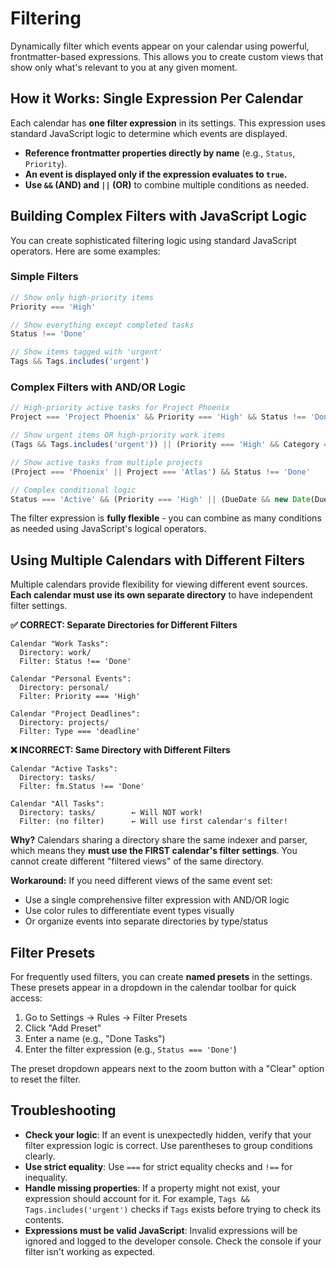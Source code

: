 # Filtering

Dynamically filter which events appear on your calendar using powerful, frontmatter-based expressions. This allows you to create custom views that show only what's relevant to you at any given moment.

## How it Works: Single Expression Per Calendar

Each calendar has **one filter expression** in its settings. This expression uses standard JavaScript logic to determine which events are displayed.

-   **Reference frontmatter properties directly by name** (e.g., `Status`, `Priority`).
-   **An event is displayed only if the expression evaluates to `true`.**
-   **Use `&&` (AND) and `||` (OR)** to combine multiple conditions as needed.

## Building Complex Filters with JavaScript Logic

You can create sophisticated filtering logic using standard JavaScript operators. Here are some examples:

### Simple Filters
```javascript
// Show only high-priority items
Priority === 'High'

// Show everything except completed tasks
Status !== 'Done'

// Show items tagged with 'urgent'
Tags && Tags.includes('urgent')
```

### Complex Filters with AND/OR Logic
```javascript
// High-priority active tasks for Project Phoenix
Project === 'Project Phoenix' && Priority === 'High' && Status !== 'Done'

// Show urgent items OR high-priority work items
(Tags && Tags.includes('urgent')) || (Priority === 'High' && Category === 'Work')

// Show active tasks from multiple projects
(Project === 'Phoenix' || Project === 'Atlas') && Status !== 'Done'

// Complex conditional logic
Status === 'Active' && (Priority === 'High' || (DueDate && new Date(DueDate) < new Date()))
```

The filter expression is **fully flexible** - you can combine as many conditions as needed using JavaScript's logical operators.

## Using Multiple Calendars with Different Filters

Multiple calendars provide flexibility for viewing different event sources. **Each calendar must use its own separate directory** to have independent filter settings.

**✅ CORRECT: Separate Directories for Different Filters**
```
Calendar "Work Tasks":
  Directory: work/
  Filter: Status !== 'Done'

Calendar "Personal Events":
  Directory: personal/
  Filter: Priority === 'High'

Calendar "Project Deadlines":
  Directory: projects/
  Filter: Type === 'deadline'
```

**❌ INCORRECT: Same Directory with Different Filters**
```
Calendar "Active Tasks":
  Directory: tasks/
  Filter: fm.Status !== 'Done'

Calendar "All Tasks":
  Directory: tasks/        ← Will NOT work!
  Filter: (no filter)      ← Will use first calendar's filter!
```

**Why?** Calendars sharing a directory share the same indexer and parser, which means they **must use the FIRST calendar's filter settings**. You cannot create different "filtered views" of the same directory.

**Workaround:** If you need different views of the same event set:
- Use a single comprehensive filter expression with AND/OR logic
- Use color rules to differentiate event types visually
- Or organize events into separate directories by type/status

## Filter Presets

For frequently used filters, you can create **named presets** in the settings. These presets appear in a dropdown in the calendar toolbar for quick access:

1. Go to Settings → Rules → Filter Presets
2. Click "Add Preset"
3. Enter a name (e.g., "Done Tasks")
4. Enter the filter expression (e.g., `Status === 'Done'`)

The preset dropdown appears next to the zoom button with a "Clear" option to reset the filter.

## Troubleshooting

-   **Check your logic**: If an event is unexpectedly hidden, verify that your filter expression logic is correct. Use parentheses to group conditions clearly.
-   **Use strict equality**: Use `===` for strict equality checks and `!==` for inequality.
-   **Handle missing properties**: If a property might not exist, your expression should account for it. For example, `Tags && Tags.includes('urgent')` checks if `Tags` exists before trying to check its contents.
-   **Expressions must be valid JavaScript**: Invalid expressions will be ignored and logged to the developer console. Check the console if your filter isn't working as expected.

